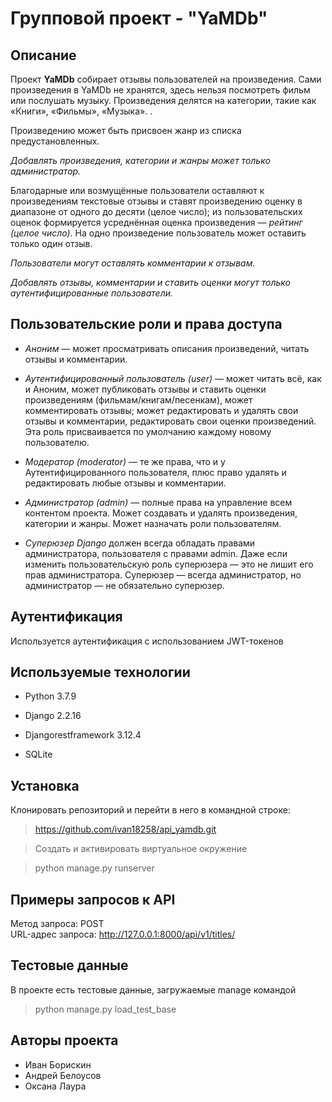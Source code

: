 # Групповой проект - "YaMDb"

## Описание

Проект **YaMDb** собирает отзывы пользователей на произведения. Сами произведения в YaMDb не хранятся, здесь нельзя посмотреть фильм или послушать музыку.
Произведения делятся на категории, такие как «Книги», «Фильмы», «Музыка». .

Произведению может быть присвоен жанр из списка предустановленных.

*Добавлять произведения, категории и жанры может только администратор.*

Благодарные или возмущённые пользователи оставляют к произведениям текстовые отзывы и ставят произведению оценку в диапазоне от одного до десяти (целое число); из пользовательских оценок формируется усреднённая оценка произведения — *рейтинг (целое число)*. На одно произведение пользователь может оставить только один отзыв.

*Пользователи могут оставлять комментарии к отзывам.*

*Добавлять отзывы, комментарии и ставить оценки могут только аутентифицированные пользователи.*

## Пользовательские роли и права доступа

- *Аноним* — может просматривать описания произведений, читать отзывы и комментарии.

- *Аутентифицированный пользователь (user)* — может читать всё, как и Аноним, может публиковать отзывы и ставить оценки произведениям (фильмам/книгам/песенкам), может комментировать отзывы; может редактировать и удалять свои отзывы и комментарии, редактировать свои оценки произведений. Эта роль присваивается по умолчанию каждому новому пользователю.

- *Модератор (moderator)* — те же права, что и у Аутентифицированного пользователя, плюс право удалять и редактировать любые отзывы и комментарии.

- *Администратор (admin)* — полные права на управление всем контентом проекта. Может создавать и удалять произведения, категории и жанры. Может назначать роли пользователям.

- *Суперюзер Django* должен всегда обладать правами администратора, пользователя с правами admin. Даже если изменить пользовательскую роль суперюзера — это не лишит его прав администратора. Суперюзер — всегда администратор, но администратор — не обязательно суперюзер.

## Аутентификация

Используется аутентификация с использованием JWT-токенов

## Используемые технологии

- Python 3.7.9

- Django 2.2.16

- Djangorestframework 3.12.4

- SQLite

## Установка

Клонировать репозиторий и перейти в него в командной строке:

> https://github.com/ivan18258/api_yamdb.git

    
> Cоздать и активировать виртуальное окружение

> python manage.py runserver

## Примеры запросов к API

Метод запроса: POST  
URL-адрес запроса: http://127.0.0.1:8000/api/v1/titles/

## Тестовые данные

В проекте есть тестовые данные, загружаемые manage командой

> pythоn manage.py load_test_base

## Авторы проекта

- Иван Борискин
- Андрей Белоусов
- Оксана Лаура